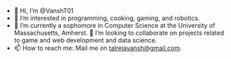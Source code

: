 - 👋 Hi, I’m @VanshT01
- 👀 I’m interested in programming, cooking, gaming, and robotics.
- 🌱 I’m currently a sophomore in Computer Science at the University of Massachusetts, Amherst.
💞️ I’m looking to collaborate on projects related to game and web development and data science.
- 📫 How to reach me: Mail me on talrejavansh@gmail.com.

<!---
VanshT01/VanshT01 is a ✨ special ✨ repository because its `README.md` (this file) appears on your GitHub profile.
You can click the Preview link to take a look at your changes.
--->
